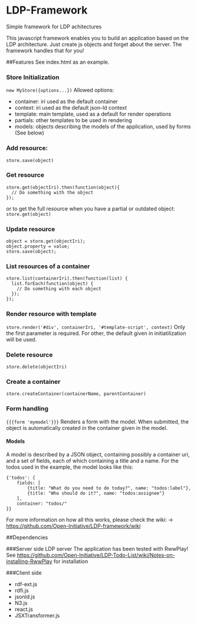 # LDP-Framework
Simple framework for LDP achitectures

This javascript framework enables you to build an application based on the LDP architecture.
Just create js objects and forget about the server. The framework handles that for you!

##Features
See index.html as an example.

### Store Initialization
`new MyStore({options...})`
Allowed options:
* container: iri used as the default container
* context: iri used as the default json-ld context
* template: main template, used as a default for render operations
* partials: other templates to be used in rendering
* models: objects describing the models of the application, used by forms (See below)

### Add resource:
`store.save(object)`

### Get resource
```
store.get(objectIri).then(function(object){
  // Do something with the object
});
```
or to get the full resource when you have a partial or outdated object:
`store.get(object)`

### Update resource
```
object = store.get(objectIri);
object.property = value;
store.save(object);
```

### List resources of a container
```
store.list(containerIri).then(function(list) {
  list.forEach(function(object) {
    // Do something with each object
  });
});
```

### Render resource with template
`store.render('#div', containerIri, '#template-script', context)`
Only the first parameter is required. For other, the default given in initiatilization will be used.

### Delete resource
`store.delete(objectIri)`

### Create a container
`store.createContainer(containerName, parentContainer)`

### Form handling
`{{{form 'mymodel'}}}`
Renders a form with the model. When submitted, the object is automatically created in the container given in the model.

#### Models
A model is described by a JSON object, containing possibly a container uri, and a set of fields, each of which containing a title and a name. For the todos used in the example, the model looks like this:
```
{'todos': {
    fields: [
        {title: "What do you need to do today?", name: "todos:label"},
        {title: "Who should do it?", name: "todos:assignee"}
    ],
    container: "todos/"
}}
```

For more information on how all this works, please check the wiki:
-> https://github.com/Open-Initiative/LDP-framework/wiki

##Dependencies

###Server side
LDP server
The application has been tested with RwwPlay!
See https://github.com/Open-Initiative/LDP-Todo-List/wiki/Notes-on-installing-RwwPlay for installation

###Client side
* rdf-ext.js
* rdfi.js
* jsonld.js
* N3.js
* react.js
* JSXTransformer.js
